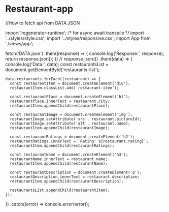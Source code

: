 # Restaurant-app

//How to fetch api from DATA.JSON

import 'regenerator-runtime'; /* for async await transpile */
import '../styles/style.css';
import '../styles/responsive.css';
import App from './views/app';

fetch('DATA.json')
  .then((response) => {
    console.log('Response:', response);
    return response.json();
  })
  // response.json())
  .then((data) => {
    console.log('Data:', data);
    const restaurantsList = document.getElementById('restaurants-list');

    data.restaurants.forEach((restaurant) => {
      const restaurantItem = document.createElement('div');
      restaurantItem.classList.add('restaurant-item');

      const restaurantPlace = document.createElement('h1');
      restaurantPlace.innerText = restaurant.city;
      restaurantItem.appendChild(restaurantPlace);

      const restaurantImage = document.createElement('img');
      restaurantImage.setAttribute('src', restaurant.pictureId);
      restaurantImage.setAttribute('alt', restaurant.name);
      restaurantItem.appendChild(restaurantImage);

      const restaurantRatings = document.createElement('h2');
      restaurantRatings.innerText = `Rating: ${restaurant.rating}`;
      restaurantItem.appendChild(restaurantRatings);

      const restaurantName = document.createElement('h3');
      restaurantName.innerText = restaurant.name;
      restaurantItem.appendChild(restaurantName);

      const restaurantDescription = document.createElement('p');
      restaurantDescription.innerText = restaurant.description;
      restaurantItem.appendChild(restaurantDescription);

      restaurantsList.appendChild(restaurantItem);
    });
  })
  .catch((error) => console.error(error));
